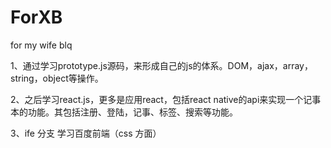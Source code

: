 # ForXB

for my wife blq

1、通过学习prototype.js源码，来形成自己的js的体系。DOM，ajax，array，string，object等操作。

2、之后学习react.js，更多是应用react，包括react  native的api来实现一个记事本的功能。其包括注册、登陆，记事、标签、搜索等功能。

3、ife 分支  学习百度前端（css 方面）